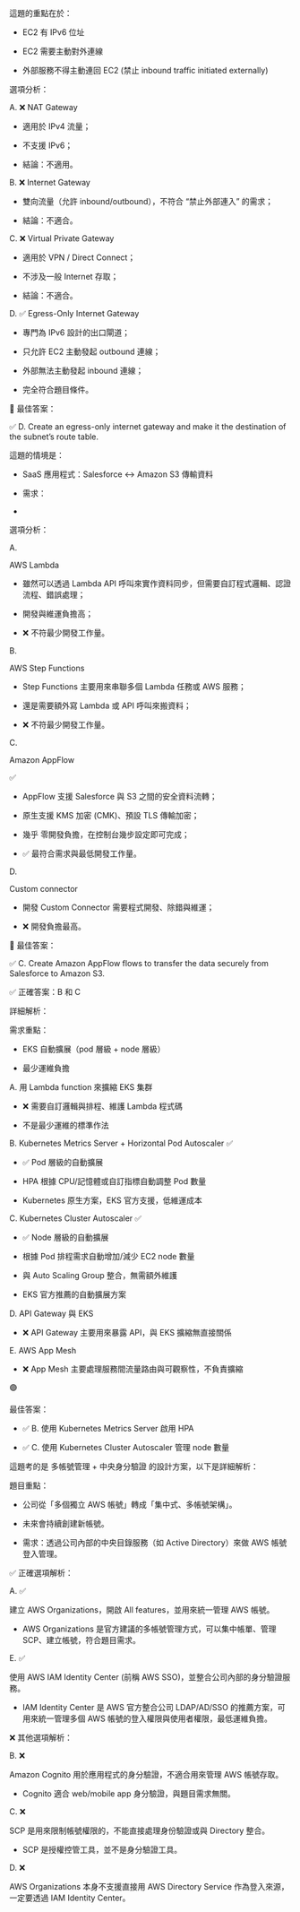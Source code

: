 這題的重點在於：

- EC2 有 IPv6 位址

- EC2 需要主動對外連線

- 外部服務不得主動連回 EC2 (禁止 inbound traffic initiated externally)

選項分析：

A. ❌ NAT Gateway

- 適用於 IPv4 流量；

- 不支援 IPv6；

- 結論：不適用。

B. ❌ Internet Gateway

- 雙向流量（允許 inbound/outbound），不符合 “禁止外部連入” 的需求；

- 結論：不適合。

C. ❌ Virtual Private Gateway

- 適用於 VPN / Direct Connect；

- 不涉及一般 Internet 存取；

- 結論：不適合。

D. ✅ Egress-Only Internet Gateway

- 專門為 IPv6 設計的出口閘道；

- 只允許 EC2 主動發起 outbound 連線；

- 外部無法主動發起 inbound 連線；

- 完全符合題目條件。

🎯 最佳答案：

✅ D. Create an egress-only internet gateway and make it the destination of the subnet’s route table.

這題的情境是：

- SaaS 應用程式：Salesforce ↔️ Amazon S3 傳輸資料

- 需求：

- 

選項分析：

A.

AWS Lambda

- 雖然可以透過 Lambda API 呼叫來實作資料同步，但需要自訂程式邏輯、認證流程、錯誤處理；

- 開發與維運負擔高；

- ❌ 不符最少開發工作量。

B.

AWS Step Functions

- Step Functions 主要用來串聯多個 Lambda 任務或 AWS 服務；

- 還是需要額外寫 Lambda 或 API 呼叫來搬資料；

- ❌ 不符最少開發工作量。

C.

Amazon AppFlow

✅

- AppFlow 支援 Salesforce 與 S3 之間的安全資料流轉；

- 原生支援 KMS 加密 (CMK)、預設 TLS 傳輸加密；

- 幾乎 零開發負擔，在控制台幾步設定即可完成；

- ✅ 最符合需求與最低開發工作量。

D.

Custom connector

- 開發 Custom Connector 需要程式開發、除錯與維運；

- ❌ 開發負擔最高。

🎯 最佳答案：

✅ C. Create Amazon AppFlow flows to transfer the data securely from Salesforce to Amazon S3.

✅ 正確答案：B 和 C

詳細解析：

需求重點：

- EKS 自動擴展（pod 層級 + node 層級）

- 最少運維負擔

A. 用 Lambda function 來擴縮 EKS 集群

- ❌ 需要自訂邏輯與排程、維護 Lambda 程式碼

- 不是最少運維的標準作法

B. Kubernetes Metrics Server + Horizontal Pod Autoscaler ✅

- ✅ Pod 層級的自動擴展

- HPA 根據 CPU/記憶體或自訂指標自動調整 Pod 數量

- Kubernetes 原生方案，EKS 官方支援，低維運成本

C. Kubernetes Cluster Autoscaler ✅

- ✅ Node 層級的自動擴展

- 根據 Pod 排程需求自動增加/減少 EC2 node 數量

- 與 Auto Scaling Group 整合，無需額外維護

- EKS 官方推薦的自動擴展方案

D. API Gateway 與 EKS

- ❌ API Gateway 主要用來暴露 API，與 EKS 擴縮無直接關係

E. AWS App Mesh

- ❌ App Mesh 主要處理服務間流量路由與可觀察性，不負責擴縮

🟣

最佳答案：

- ✅ B. 使用 Kubernetes Metrics Server 啟用 HPA

- ✅ C. 使用 Kubernetes Cluster Autoscaler 管理 node 數量

這題考的是 多帳號管理 + 中央身分驗證 的設計方案，以下是詳細解析：

題目重點：

- 公司從「多個獨立 AWS 帳號」轉成「集中式、多帳號架構」。

- 未來會持續創建新帳號。

- 需求：透過公司內部的中央目錄服務（如 Active Directory）來做 AWS 帳號登入管理。

✅ 正確選項解析：

A. ✅

建立 AWS Organizations，開啟 All features，並用來統一管理 AWS 帳號。

- AWS Organizations 是官方建議的多帳號管理方式，可以集中帳單、管理 SCP、建立帳號，符合題目需求。

E. ✅

使用 AWS IAM Identity Center (前稱 AWS SSO)，並整合公司內部的身分驗證服務。

- IAM Identity Center 是 AWS 官方整合公司 LDAP/AD/SSO 的推薦方案，可用來統一管理多個 AWS 帳號的登入權限與使用者權限，最低運維負擔。

❌ 其他選項解析：

B. ❌

Amazon Cognito 用於應用程式的身分驗證，不適合用來管理 AWS 帳號存取。

- Cognito 適合 web/mobile app 身分驗證，與題目需求無關。

C. ❌

SCP 是用來限制帳號權限的，不能直接處理身份驗證或與 Directory 整合。

- SCP 是授權控管工具，並不是身分驗證工具。

D. ❌

AWS Organizations 本身不支援直接用 AWS Directory Service 作為登入來源，一定要透過 IAM Identity Center。